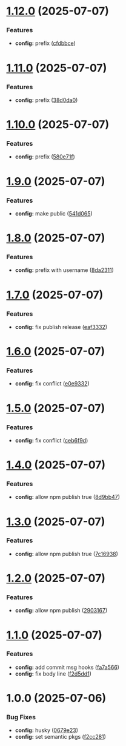 # [1.12.0](https://github.com/mrh-jishan/csvgen/compare/v1.11.0...v1.12.0) (2025-07-07)


### Features

* **config:** prefix ([cfdbbce](https://github.com/mrh-jishan/csvgen/commit/cfdbbceafdc9088fb970134f8a69fd97297948c2))

# [1.11.0](https://github.com/mrh-jishan/csvgen/compare/v1.10.0...v1.11.0) (2025-07-07)


### Features

* **config:** prefix ([38d0da0](https://github.com/mrh-jishan/csvgen/commit/38d0da03f2252e59524ea6356c303088c0e84ba5))

# [1.10.0](https://github.com/mrh-jishan/csvgen/compare/v1.9.0...v1.10.0) (2025-07-07)


### Features

* **config:** prefix ([580e71f](https://github.com/mrh-jishan/csvgen/commit/580e71f419fb1dd2372a1d826677fa78f32f38db))

# [1.9.0](https://github.com/mrh-jishan/csvgen/compare/v1.8.0...v1.9.0) (2025-07-07)


### Features

* **config:** make public ([541d065](https://github.com/mrh-jishan/csvgen/commit/541d06571d9910ff000427703256253737a6d0a6))

# [1.8.0](https://github.com/mrh-jishan/csvgen/compare/v1.7.0...v1.8.0) (2025-07-07)


### Features

* **config:** prefix with username ([8da2311](https://github.com/mrh-jishan/csvgen/commit/8da2311eeaa08bba039361ee6b4aa1c99b287559))

# [1.7.0](https://github.com/mrh-jishan/csvgen/compare/v1.6.0...v1.7.0) (2025-07-07)


### Features

* **config:** fix publish release ([eaf3332](https://github.com/mrh-jishan/csvgen/commit/eaf33322e6524a13e20e355fb072e0db8dfcc56b))

# [1.6.0](https://github.com/mrh-jishan/csvgen/compare/v1.5.0...v1.6.0) (2025-07-07)


### Features

* **config:** fix conflict ([e0e9332](https://github.com/mrh-jishan/csvgen/commit/e0e93328c363fc6ab813147fde532f45129b1367))

# [1.5.0](https://github.com/mrh-jishan/csvgen/compare/v1.4.0...v1.5.0) (2025-07-07)


### Features

* **config:** fix conflict ([ceb6f9d](https://github.com/mrh-jishan/csvgen/commit/ceb6f9d0ff89da8449622e685f1f69525928916b))

# [1.4.0](https://github.com/mrh-jishan/csvgen/compare/v1.3.0...v1.4.0) (2025-07-07)


### Features

* **config:** allow npm publish true ([8d9bb47](https://github.com/mrh-jishan/csvgen/commit/8d9bb477beae94fcd97521d1a6b44aa37ccc2a49))

# [1.3.0](https://github.com/mrh-jishan/csvgen/compare/v1.2.0...v1.3.0) (2025-07-07)


### Features

* **config:** allow npm publish true ([7c16938](https://github.com/mrh-jishan/csvgen/commit/7c1693891d6aa1af125640e60dbbe5f4860108a0))

# [1.2.0](https://github.com/mrh-jishan/csvgen/compare/v1.1.0...v1.2.0) (2025-07-07)


### Features

* **config:** allow npm publish ([2903167](https://github.com/mrh-jishan/csvgen/commit/290316748d128e2d9cfbbac5296c83c2755d0fef))

# [1.1.0](https://github.com/mrh-jishan/csvgen/compare/v1.0.0...v1.1.0) (2025-07-07)


### Features

* **config:** add commit msg hooks ([fa7a566](https://github.com/mrh-jishan/csvgen/commit/fa7a566827e1c99671c2f9d4d56f3f3222afabf0))
* **config:** fix body line ([f2d5dd1](https://github.com/mrh-jishan/csvgen/commit/f2d5dd1a9528ab90fd41f9ceb33dc60c97e1f488))

# 1.0.0 (2025-07-06)


### Bug Fixes

* **config:**  husky ([0679e23](https://github.com/mrh-jishan/csvgen/commit/0679e23362ce8657cf82e27e81a7ea0971fcc75e))
* **config:** set semantic pkgs ([f2cc281](https://github.com/mrh-jishan/csvgen/commit/f2cc281b40045acafba82ff6c5debf8b6c36db50))
